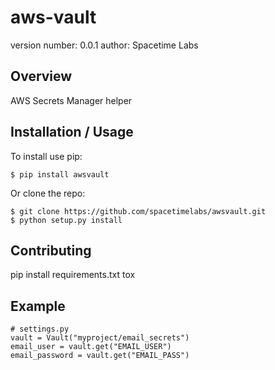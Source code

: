 aws-vault
===============================

version number: 0.0.1
author: Spacetime Labs

Overview
--------

AWS Secrets Manager helper

Installation / Usage
--------------------

To install use pip:

    $ pip install awsvault


Or clone the repo:

    $ git clone https://github.com/spacetimelabs/awsvault.git
    $ python setup.py install
    
Contributing
------------

pip install requirements.txt
tox

Example
-------

    # settings.py
    vault = Vault("myproject/email_secrets")
    email_user = vault.get("EMAIL_USER")
    email_password = vault.get("EMAIL_PASS")
